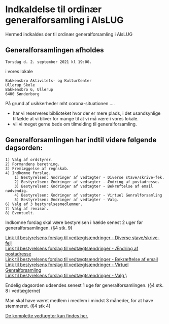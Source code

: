 <!-- send-mail 2021-08-01 -->

# Indkaldelse til ordinær generalforsamling i AlsLUG

Hermed indkaldes der til ordinær generalforsamling i AlsLUG

## Generalforsamlingen afholdes
    Torsdag d. 2. september 2021 kl 19:00.

i vores lokale

    Bakkensbro Aktivitets- og KulturCenter
    Ullerup Skole
    Bakkensbro 6, Ullerup
    6400 Sønderborg

På grund af usikkerheder mht corona-situationen ....

* har vi reserveres biblioteket hvor der er mere plads, i det usandsynlige tilfælde at vi bliver for mange til at vi må være i vores lokale.
* vil vi meget gerne bede om tilmelding til generalforsamling.


## Generalforsamlingen har indtil videre følgende dagsorden:

    1) Valg af ordstyrer.
    2) Formandens beretning.
    3) Fremlæggelse af regnskab.
    4) Indkomne forslag.
        1) Bestyrelsen: Ændringer af vedtægter - Diverse stave/skrive-fek.
        2) Bestyrelsen: Ændringer af vedtægter - Ændring af postadresse.
        3) Bestyrelsen: Ændringer af vedtægter - Bekræftelse af email nødvendig.
        4) Bestyrelsen: Ændringer af vedtægter - Virtuel Genralforsamling
        5) Bestyrelsen: Ændringer af vedtægter - Valg.
    6) Valg af 3 bestyrelsesmedlemmer.
    7) Valg af revisor.
    8) Eventuelt.

Indkomne forslag skal være bestyrelsen i hælde senest 2 uger før generalforsamlingen. (§4 stk. 9)

[Link til bestyrelsens forslag til vedtægtsændringer - Diverse stave/skrive-fejl ](http://gf21-vedtaegt-01-stavefejl.github.alslug.dk/om/vedtaegter.md)\
[Link til bestyrelsens forslag til vedtægtsændringer - Ændring af postadresse    ](http://gf21-vedtaegt-02-adresse.github.alslug.dk/om/vedtaegter.md)\
[Link til bestyrelsens forslag til vedtægtsændringer - Bekræftelse af email      ](http://gf21-vedtaegt-03-confirm-email.github.alslug.dk/om/vedtaegter.md)\
[Link til bestyrelsens forslag til vedtægtsændringer - Virtuel Genralforsamling  ](http://gf21-vedtaegt-04-virtuel-gf.github.alslug.dk/om/vedtaegter.md)\
[Link til bestyrelsens forslag til vedtægtsændringer - Valg                      ](http://gf21-vedtaegt-05-valg.github.alslug.dk/om/vedtaegter.md)\

Endelig dagsorden udsendes senest 1 uge før generalforsamlingen. (§4 stk. 8 i vedtægterne)

Man skal have været medlem i medlem i mindst 3 måneder, for at have stemmeret. (§4 stk 4)

[De komplette vedtægter kan findes her.](http://alslug.dk/om/vedtaegter.md)
